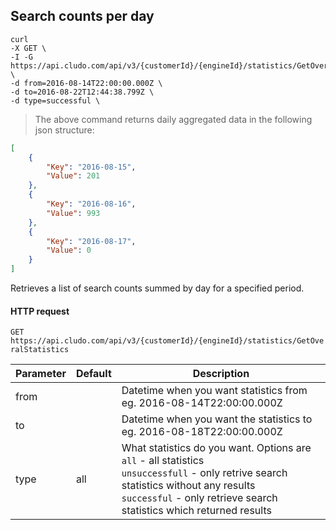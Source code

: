 <h2 id="statistics_searchcounts">Search counts per day</h2>

```shell
curl 
-X GET \
-I -G https://api.cludo.com/api/v3/{customerId}/{engineId}/statistics/GetOveralStatistics \
-d from=2016-08-14T22:00:00.000Z \
-d to=2016-08-22T12:44:38.799Z \
-d type=successful \
```
> The above command returns daily aggregated data in the following json structure:

```json
[
    {
        "Key": "2016-08-15", 
        "Value": 201
    },
    {
        "Key": "2016-08-16", 
        "Value": 993
    },
    {
        "Key": "2016-08-17", 
        "Value": 0
    }
]
```

Retrieves a list of search counts summed by day for a specified period.





#### HTTP request

`GET https://api.cludo.com/api/v3/{customerId}/{engineId}/statistics/GetOveralStatistics`

Parameter | Default | Description
--------- | ------- | -----------
from    |       | Datetime when you want statistics from eg. 2016-08-14T22:00:00.000Z
to      |       | Datetime when you want the statistics to eg. 2016-08-18T22:00:00.000Z
type    | all   | What statistics do you want. Options are<br>`all` - all statistics<br>`unsuccessfull` - only retrive search statistics without any results<br>`successful` - only retrieve search statistics which returned results